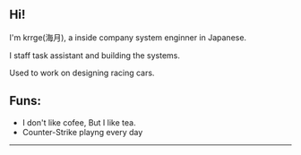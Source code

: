 ## Hi!

I'm krrge(海月), a inside company system enginner in Japanese.

I staff task assistant and building the systems.

Used to work on designing racing cars.

## Funs:
- I don't like cofee, But I like tea.
- Counter-Strike playng every day

---
